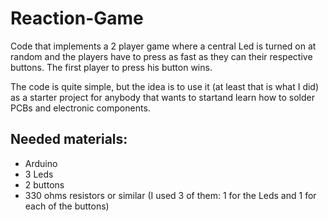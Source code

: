 # Reaction-Game
Code that implements a 2 player game where a central Led is turned on at random and the players have to press as fast as they can their respective buttons. The first player to press his button wins.

The code is quite simple, but the idea is to use it (at least that is what I did) as a starter project for anybody that wants to startand learn how to solder PCBs and electronic components.

## Needed materials:
- Arduino
- 3 Leds
- 2 buttons
- 330 ohms resistors or similar (I used 3 of them: 1 for the Leds and 1 for each of the buttons)
